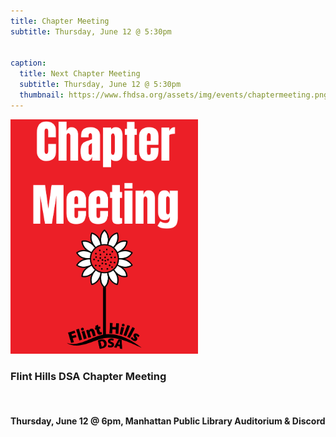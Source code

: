 ```yaml
---
title: Chapter Meeting
subtitle: Thursday, June 12 @ 5:30pm


caption:
  title: Next Chapter Meeting
  subtitle: Thursday, June 12 @ 5:30pm
  thumbnail: https://www.fhdsa.org/assets/img/events/chaptermeeting.png
---
```


<img src="/assets/img/events/chaptermeeting.png" alt="Red Talk" width="300" />


### Flint Hills DSA Chapter Meeting

<br>

#### Thursday, June 12 @ 6pm, Manhattan Public Library Auditorium & Discord
<br>



<br>


